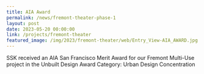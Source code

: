 ```yaml
---
title: AIA Award
permalink: /news/fremont-theater-phase-1
layout: post
date: 2023-05-20 00:00:00
link: /projects/fremont-theater
featured_image: /img/2023/fremont-theater/web/Entry_View-AIA_AWARD.jpg
---
```


SSK received an AIA San Francisco Merit Award for our Fremont Multi-Use project in the Unbuilt Design Award Category: Urban Design Concentration
